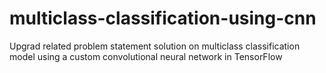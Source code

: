 # multiclass-classification-using-cnn
Upgrad related problem statement solution on multiclass classification model using a custom convolutional neural network in TensorFlow

